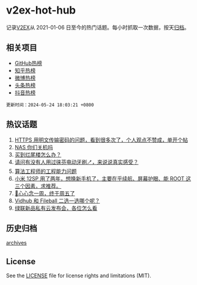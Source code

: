 # v2ex-hot-hub

 记录[V2EX](https://www.v2ex.com/)从 2021-01-06 日至今的热门话题。每小时抓取一次数据，按天[归档](archives)。
 
 ## 相关项目

- [GitHub热榜](https://github.com/it985/github-hot-hub)
- [知乎热榜](https://github.com/it985/zhihu-hot-hub)
- [微博热榜](https://github.com/it985/weibo-hot-hub)
- [头条热榜](https://github.com/it985/toutiao-hot-hub)
- [抖音热榜](https://github.com/it985/douyin-hot-hub)


 `更新时间：2024-05-24 18:03:21 +0800`

## 热议话题

1. [HTTPS 用明文传输密码的问题，看到很多次了，个人观点不赞成，单开个帖](https://www.v2ex.com/t/1043386)
1. [NAS 你们关机吗](https://www.v2ex.com/t/1043468)
1. [买到烂尾楼怎么办？](https://www.v2ex.com/t/1043623)
1. [请问有没有人用过徕芬电动牙刷🪥，来说说真实感受？](https://www.v2ex.com/t/1043563)
1. [算法工程师的工程能力问题](https://www.v2ex.com/t/1043434)
1. [小米 12SP 用了两年，想换新手机了，主要在乎续航、屏幕护眼、能 ROOT 这三个因素，求推荐。](https://www.v2ex.com/t/1043432)
1. [🎣心心念一周，终于周五了](https://www.v2ex.com/t/1043437)
1. [Vidhub 和 Fileball 二选一选哪个呢？](https://www.v2ex.com/t/1043378)
1. [绿联新品私有云发布会，各位怎么看](https://www.v2ex.com/t/1043381)

## 历史归档

[archives](archives)

## License

See the [LICENSE](LICENSE) file for license rights and limitations (MIT).
